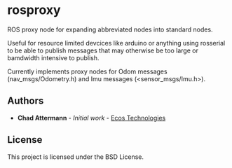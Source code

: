 # rosproxy

ROS proxy node for expanding abbreviated nodes into standard nodes.

Useful for resource limited devcices like arduino or anything using rosserial to be able to publish messages that may otherwise be too large or bamdwidth intensive to publish.

Currently implements proxy nodes for Odom messages (nav_msgs/Odometry.h) and Imu messages (<sensor_msgs/Imu.h>).

## Authors

* **Chad Attermann** - *Initial work* - [Ecos Technologies](https://github.com/ecostech)

## License

This project is licensed under the BSD License.

